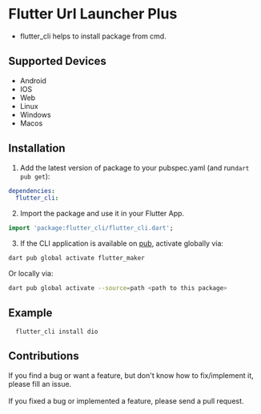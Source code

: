 # Flutter Url Launcher Plus

- flutter_cli helps to install package from cmd.

## Supported Devices

- Android
- IOS
- Web
- Linux
- Windows
- Macos

## Installation

1. Add the latest version of package to your pubspec.yaml (and run`dart pub get`):

```yaml
dependencies:
  flutter_cli:
```

2. Import the package and use it in your Flutter App.

```dart
import 'package:flutter_cli/flutter_cli.dart';
```

3. If the CLI application is available on [pub](https://pub.dev), activate globally via:

```sh
dart pub global activate flutter_maker
```

Or locally via:

```sh
dart pub global activate --source=path <path to this package>
```

## Example

```
  flutter_cli install dio
```

## Contributions

If you find a bug or want a feature, but don't know how to fix/implement it, please fill an issue. <br>
<br>
If you fixed a bug or implemented a feature, please send a pull request.
